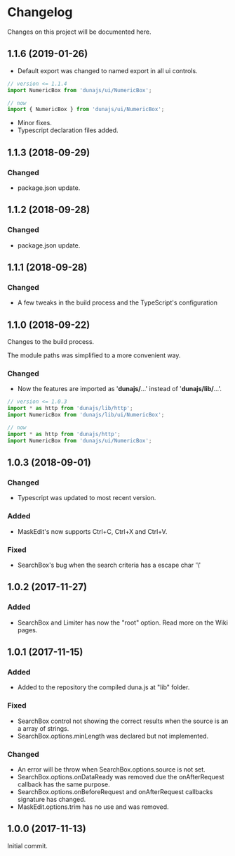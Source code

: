 # Changelog <!-- markdownlint-disable MD024 -->

Changes on this project will be documented here.

## 1.1.6 (2019-01-26)

-   Default export was changed to named export in all ui controls.

```javascript
// version <= 1.1.4
import NumericBox from 'dunajs/ui/NumericBox';

// now
import { NumericBox } from 'dunajs/ui/NumericBox';
```

-   Minor fixes.
-   Typescript declaration files added.

## 1.1.3 (2018-09-29)

### Changed

-   package.json update.

## 1.1.2 (2018-09-28)

### Changed

-   package.json update.

## 1.1.1 (2018-09-28)

### Changed

-   A few tweaks in the build process and the TypeScript's configuration

## 1.1.0 (2018-09-22)

Changes to the build process.

The module paths was simplified to a more convenient way.

### Changed

-   Now the features are imported as '**dunajs/**...' instead of '**dunajs/lib/**...'.

```javascript
// version <= 1.0.3
import * as http from 'dunajs/lib/http';
import NumericBox from 'dunajs/lib/ui/NumericBox';

// now
import * as http from 'dunajs/http';
import NumericBox from 'dunajs/ui/NumericBox';
```

## 1.0.3 (2018-09-01)

### Changed

-   Typescript was updated to most recent version.

### Added

-   MaskEdit's now supports Ctrl+C, Ctrl+X and Ctrl+V.

### Fixed

-   SearchBox's bug when the search criteria has a escape char '\\'

## 1.0.2 (2017-11-27)

### Added

-   SearchBox and Limiter has now the "root" option. Read more on the Wiki pages.

## 1.0.1 (2017-11-15)

### Added

-   Added to the repository the compiled duna.js at "lib" folder.

### Fixed

-   SearchBox control not showing the correct results when the source is an a array of strings.
-   SearchBox.options.minLength was declared but not implemented.

### Changed

-   An error will be throw when SearchBox.options.source is not set.
-   SearchBox.options.onDataReady was removed due the onAfterRequest callback has the same purpose.
-   SearchBox.options.onBeforeRequest and onAfterRequest callbacks signature has changed.
-   MaskEdit.options.trim has no use and was removed.

## 1.0.0 (2017-11-13)

Initial commit.
